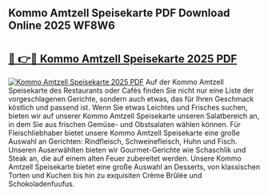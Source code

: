 ## Kommo Amtzell Speisekarte PDF Download Online 2025 WF8W6

# <h2><a href="http://gc6j612.nevu.top/?p=Kommo+Amtzell+Speisekarte">🔗 👉🔴 Kommo Amtzell Speisekarte 2025 PDF</a></h2>

[![Kommo Amtzell Speisekarte 2025 PDF](https://i.imgur.com/dBaPXMq.png)](http://gc6j612.nevu.top/?p=Kommo+Amtzell+Speisekarte)
Auf der Kommo Amtzell Speisekarte des Restaurants oder Cafés finden Sie nicht nur eine Liste der vorgeschlagenen Gerichte, sondern auch etwas, das für Ihren Geschmack köstlich und passend ist. Wenn Sie etwas Leichtes und Frisches suchen, bieten wir auf unserer Kommo Amtzell Speisekarte unseren Salatbereich an, in dem Sie aus frischen Gemüse- und Obstsalaten wählen können. Für Fleischliebhaber bietet unsere Kommo Amtzell Speisekarte eine große Auswahl an Gerichten: Rindfleisch, Schweinefleisch, Huhn und Fisch. Unseren Auserwählten bieten wir Gourmet-Gerichte wie Schaschlik und Steak an, die auf einem alten Feuer zubereitet werden. Unsere Kommo Amtzell Speisekarte bietet eine große Auswahl an Desserts, von klassischen Torten und Kuchen bis hin zu exquisiten Crème Brûlée und Schokoladenfuufus.
